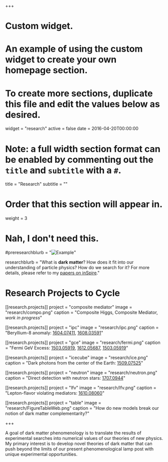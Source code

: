 +++
# Custom widget.
# An example of using the custom widget to create your own homepage section.
# To create more sections, duplicate this file and edit the values below as desired.
widget = "research"
active = false
date = 2016-04-20T00:00:00

# Note: a full width section format can be enabled by commenting out the `title` and `subtitle` with a `#`.
title = "Research"
subtitle = ""

# Order that this section will appear in.
weight = 3

# Nah, I don't need this.
#preresearchblurb = "![Example](img/research/FigureTableWeb.png)"

researchblurb = "What is **dark matter**? How does it fit into our understanding of particle physics? How do we search for it? For more details, please refer to my [papers on inSpire](http://inspirehep.net/author/profile/P.Tanedo.1)."



# Research Projects to Cycle
[[research.projects]]
  project = "composite mediator"
  image = "research/compo.png"
  caption = "Composite Higgs, Composite Mediator, *work in progress*"

[[research.projects]]
  project = "ipc"
  image = "research/ipc.png"
  caption = "Beryllium-8 anomaly: [1604.07411](https://arxiv.org/abs/1604.07411), [1608.03591](https://arxiv.org/abs/1608.03591)"

[[research.projects]]
  project = "gce"
  image = "research/fermi.png"
  caption = "Fermi GeV Excess: [1503.05919](https://arxiv.org/abs/1503.05919), [1612.05687](https://arxiv.org/abs/1612.05687), [1503.05919](https://arxiv.org/abs/1503.05919)"

[[research.projects]]
  project = "icecube"
  image = "research/ice.png"
  caption = "Dark photons from the center of the Earth: [1509.07525](https://arxiv.org/abs/1509.07525)"

[[research.projects]]
  project = "neutron"
  image = "research/neutron.png"
  caption = "Direct detection with neutron stars: [1707.0944](https://arxiv.org/abs/1707.09442)"

[[research.projects]]
  project = "lfv"
  image = "research/lfv.png"
  caption = "Lepton-flavor violating mediators: [1610.08060](https://arxiv.org/abs/1610.08060)"

[[research.projects]]
  project = "table"
  image = "research/FigureTableWeb.png"
  caption = "How do new models break our notion of dark matter complementarity?"



+++


<!-- ## Current Research Foci -->

A goal of dark matter phenomenology is to translate the results of experimental searches into numerical values of our theories of new physics.  My primary interest is to develop novel theories of dark matter that can push beyond the limits of our present phenomenological lamp post with unique experimental opportunities.

<!-- ![Example](img/research/FigureTableWeb.png) -->
